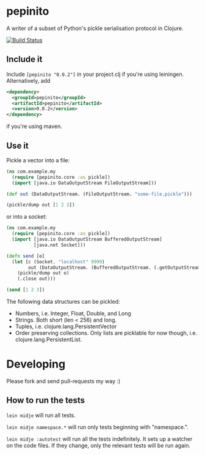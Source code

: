 # pepinito

A writer of a subset of Python's pickle serialisation protocol in Clojure.

[![Build Status](https://travis-ci.org/ulises/pepinito.png?branch=master)](https://travis-ci.org/ulises/pepinito)

## Include it

Include ``[pepinito "0.0.2"]`` in your project.clj if you're
using leiningen. Alternatively, add
```XML
<dependency>
  <groupId>pepinito</groupId>
  <artifactId>pepinito</artifactId>
  <version>0.0.2</version>
</dependency>
```
if you're using maven.


## Use it

Pickle a vector into a file:

```clojure
(ns com.example.my
  (require [pepinito.core :as pickle])
  (import [java.io DataOutputStream FileOutputStream]))

(def out (DataOutputStream. (FileOutputStream. "some-file.pickle")))

(pickle/dump out [1 2 3])
```

or into a socket:

```clojure
(ns com.example.my
  (require [pepinito.core :as pickle])
  (import [java.io DataOutputStream BufferedOutputStream]
          [java.net Socket]))

(defn send [o]
  (let [c (Socket. "localhost" 9999)
        out (DataOutputStream. (BufferedOutputStream. (.getOutputStream c)))]
    (pickle/dump out o)
    (.close out)))

(send [1 2 3])
```

The following data structures can be pickled:

  * Numbers, i.e. Integer, Float, Double, and Long
  * Strings. Both short (len < 256) and long.
  * Tuples, i.e. clojure.lang.PersistentVector
  * Order preserving collections. Only lists are picklable for now
    though, i.e. clojure.lang.PersistentList.

# Developing

Please fork and send pull-requests my way :)

## How to run the tests

`lein midje` will run all tests.

`lein midje namespace.*` will run only tests beginning with "namespace.".

`lein midje :autotest` will run all the tests indefinitely. It sets up a
watcher on the code files. If they change, only the relevant tests will be
run again.
